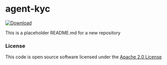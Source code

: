 # agent-kyc

[ ![Download](https://api.bintray.com/packages/hmrc/releases/agent-kyc/images/download.svg) ](https://bintray.com/hmrc/releases/agent-kyc/_latestVersion)

This is a placeholder README.md for a new repository

### License

This code is open source software licensed under the [Apache 2.0 License]("http://www.apache.org/licenses/LICENSE-2.0.html")

